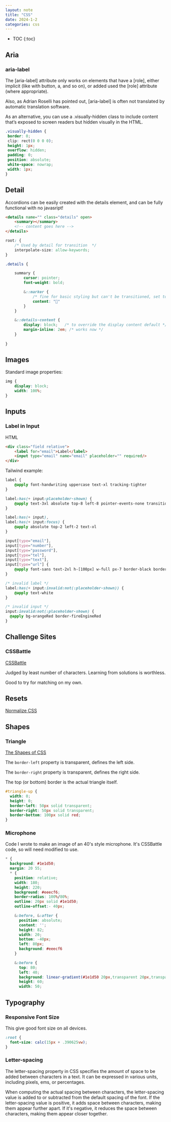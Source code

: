 ```yaml
---
layout: note
title: "CSS"
date: 2024-1-2
categories: css
---
```


- TOC
{:toc}

## Aria

### aria-label

The [aria-label] attribute only works on elements that have a [role], either implicit (like with button, a, and so on), or added used the [role] attribute (where appropriate).

Also, as Adrian Roselli has pointed out, [aria-label] is often not translated by automatic translation software.

As an alternative, you can use a .visually-hidden class to include content that’s exposed to screen readers but hidden visually in the HTML.

```css
.visually-hidden {
 border: 0;
 clip: rect(0 0 0 0);
 height: 1px;
 overflow: hidden;
 padding: 0;
 position: absolute;
 white-space: nowrap;
 width: 1px;
}
```

## Detail

Accordions can be easily created with the details element, and can be fully functional with no javasript!

```html
<details name="" class="details" open>
    <summary></summary>
    <!-- content goes here -->
</details>
```

```css
root: {
    /* Used by detail for transition  */
    interpolate-size: allow-keywords;
}
```

```css
.details {

    summary {
        cursor: pointer;
        font-weight: bold;

        &::marker {
            /* fine for basic styling but can't be transitioned, set to content: "" and use ::before for transition. */
            content: "🙂"
        }
    }   

    &::details-content {
        display: block;   /* to override the display content default */
        margin-inline: 2em; /* works now */
    }
      
}
```
## Images

Standard image properties:

```css
img {
    display: block;
    width: 100%;
}
```

## Inputs

### Label in Input

HTML

```html
<div class="field relative">
    <label for="email">Label</label>
    <input type="email" name="email" placeholder="" required/>
</div>
```

Tailwind example:

```css
label {
    @apply font-handwriting uppercase text-xl tracking-tighter
}

label:has(+ input:placeholder-shown) {
    @apply text-3xl absolute top-8 left-8 pointer-events-none transition-all duration-300
}

label:has(+ input),
label:has(+ input:focus) {
    @apply absolute top-2 left-2 text-xl
}

input[type="email"],
input[type="number"],
input[type="password"],
input[type="tel"],
input[type="text"],
input[type="url"] {
    @apply font-sans text-2xl h-[100px] w-full px-7 border-black border-2
}

/* invalid label */
label:has(+ input:invalid:not(:placeholder-shown)) {
    @apply text-white
}

/* invalid input */
input:invalid:not(:placeholder-shown) {
  @apply bg-orangeRed border-fireEngineRed
}
```

## Challenge Sites

### CSSBattle

[CSSBattle](https://cssbattle.dev/)

Judged by least number of characters. Learning from solutions is worthless.

Good to try for matching on my own.

## Resets

[Normalize CSS](https://necolas.github.io/normalize.css/)

## Shapes

### Triangle

[The Shapes of CSS](https://css-tricks.com/the-shapes-of-css/)

The `border-left` property is transparent, defines the left side.

The `border-right` property is transparent, defines the right side.

The top (or bottom) border is the actual triangle itself.

```css
#triangle-up {
  width: 0;
  height: 0;
  border-left: 50px solid transparent;
  border-right: 50px solid transparent;
  border-bottom: 100px solid red;
}
```

### Microphone

Code I wrote to make an image of an 40's style microphone. It's CSSBattle code, so will need modified to use.

```css
* {
  background: #1e1d50;
  margin: 20 55;
  * {
    position: relative;
    width: 180;
    height: 220;
    background: #eeecf6;
    border-radius: 100%/80%;
    outline: 20px solid #1e1d50;
    outline-offset:- 40px;

    &:before, &:after {
      position: absolute;
      content: '';
      height: 82;
      width: 20;
      bottom: -40px;
      left: 80px;
      background: #eeecf6
    }

    &:before {
      top: 80;
      left: 40;
      background: linear-gradient(#1e1d50 20px,transparent 20px,transparent 40px, #1e1d50 40px);
      height: 60;
      width: 50;
```

## Typography

### Responsive Font Size

This give good font size on all devices.

```css
:root {
  font-size: calc(15px + .390625vw);
}
```

### Letter-spacing

The letter-spacing property in CSS specifies the amount of space to be added between characters in a text. It can be expressed in various units, including pixels, ems, or percentages.

When computing the actual spacing between characters, the letter-spacing value is added to or subtracted from the default spacing of the font. If the letter-spacing value is positive, it adds space between characters, making them appear further apart. If it's negative, it reduces the space between characters, making them appear closer together.
